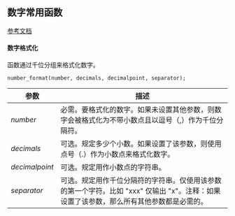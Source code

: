 ## 数字常用函数

[参考文档](http://www.w3school.com.cn/php/php_ref_string.asp)

#### 数字格式化

函数通过千位分组来格式化数字。

```
number_format(number, decimals, decimalpoint, separator);
```

| 参数             | 描述                                       |
| -------------- | ---------------------------------------- |
| *number*       | 必需。要格式化的数字。如果未设置其他参数，则数字会被格式化为不带小数点且以逗号（,）作为千位分隔符。 |
| *decimals*     | 可选。规定多少个小数。如果设置了该参数，则使用点号（.）作为小数点来格式化数字。 |
| *decimalpoint* | 可选。规定用作小数点的字符串。                          |
| *separator*    | 可选。规定用作千位分隔符的字符串。仅使用该参数的第一个字符。比如 "xxx" 仅输出 "x"。注释：如果设置了该参数，那么所有其他参数都是必需的。 |
